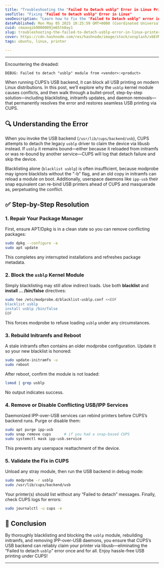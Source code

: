 ```yaml
---
title: "Troubleshooting the "Failed to Detach usblp" Error in Linux Printers"
seoTitle: "Fixing "Failed to Detach usblp" Error in Linux"
seoDescription: "Learn how to fix the "Failed to Detach usblp" error in Linux printers with a detailed step-by-step guide"
datePublished: Mon May 05 2025 10:25:59 GMT+0000 (Coordinated Universal Time)
cuid: cmaaxqib9000009jm65tk0ay1
slug: troubleshooting-the-failed-to-detach-usblp-error-in-linux-printers
cover: https://cdn.hashnode.com/res/hashnode/image/stock/unsplash/xbEVM6oJ1Fs/upload/1346e0815c82245595b6d0c4ada4a3ff.jpeg
tags: ubuntu, linux, printer

---
```


---

Encountering the dreaded:

```plaintext
DEBUG: Failed to detach "usblp" module from <vendor>:<product>
```

When running CUPS’s USB backend, it can block all USB printing on modern Linux distributions. In this post, we’ll explore why the `usblp` kernel module causes conflicts, and then walk through a bullet-proof, step-by-step solution—including blacklisting, initramfs updates, and daemon removals—that permanently resolves the error and restores seamless USB printing via CUPS.

## 🔍 Understanding the Error

When you invoke the USB backend (`/usr/lib/cups/backend/usb`), CUPS attempts to detach the legacy `usblp` driver to claim the device via libusb instead. If `usblp` it remains bound—either because it reloaded from initramfs or was re-bound by another service—CUPS will log that detach failure and skip the device.

Blacklisting alone (`blacklist usblp`) is often insufficient, because modprobe may ignore blacklists without the “-b” flag, and an old copy in initramfs can reload a module on boot. Additionally, userspace daemons like `ipp-usb` their snap equivalent can re-bind USB printers ahead of CUPS and masquerade as, perpetuating the conflict.

## ✅ Step-by-Step Resolution

### 1\. Repair Your Package Manager

First, ensure APT/Dpkg is in a clean state so you can remove conflicting packages:

```bash
sudo dpkg --configure -a
sudo apt update
```

This completes any interrupted installations and refreshes package metadata.

### 2\. Block the `usblp` Kernel Module

Simply blacklisting may still allow indirect loads. Use both **blacklist** and **install … /bin/false** directives:

```bash
sudo tee /etc/modprobe.d/blacklist-usblp.conf <<EOF
blacklist usblp
install usblp /bin/false
EOF
```

This forces modprobe to refuse loading `usblp` under any circumstances.

### 3\. Rebuild Initramfs and Reboot

A stale initramfs often contains an older modprobe configuration. Update it so your new blacklist is honored:

```bash
sudo update-initramfs -u
sudo reboot
```

After reboot, confirm the module is not loaded:

```bash
lsmod | grep usblp
```

No output indicates success.

### 4\. Remove or Disable Conflicting USB/IPP Services

Daemonized IPP-over-USB services can rebind printers before CUPS’s backend runs. Purge or disable them:

```bash
sudo apt purge ipp-usb
sudo snap remove cups      # if you had a snap-based CUPS
sudo systemctl mask ipp-usb.service
```

This prevents any userspace reattachment of the device.

### 5\. Validate the Fix in CUPS

Unload any stray module, then run the USB backend in debug mode:

```bash
sudo modprobe -r usblp
sudo /usr/lib/cups/backend/usb
```

Your printer(s) should list without any “Failed to detach” messages. Finally, check CUPS logs for errors:

```bash
sudo journalctl -u cups -e
```

## 🎯 Conclusion

By thoroughly blacklisting and blocking the `usblp` module, rebuilding initramfs, and removing IPP-over-USB daemons, you ensure that CUPS’s USB backend can reliably claim your printer via libusb—eliminating the “Failed to detach `usblp`” error once and for all. Enjoy hassle-free USB printing under CUPS!

---